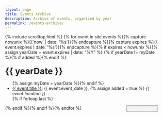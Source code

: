 ```yaml
---
layout: page
title: Events Archive
description: Archive of events, organized by year
permalink: /events-archive/
---
```


{% include scrolltop.html %}
{% for event in site.events %}{% capture nowunix %}{{'now' | date: '%s'}}{% endcapture %}{% capture expires %}{{ event.expires | date: '%s'}}{% endcapture %}{% if expires < nowunix %}{% assign yearDate = event.expires | date: "%Y" %}
{% if yearDate != myDate %}{% if added %}</ul>{% endif %}
<h1 style="margin-top:20px; margin-bottom:10px">{{ yearDate }}</h1>
<ul>{% assign myDate = yearDate %}{% endif %}
   <li><a href="{{ site.url }}{{ event.url }}">{{ event.title }}</a>: {{ event.event_date }}, {% assign added = true %} <em>{{ event.location }}</em></li>
 {% if forloop.last %}</ul>{% endif %}{% endif %}{% endfor %}


<button class="btn btn-primary" style="float:right;">
  <a href="{{ site.baseurl }}/events-training/" style="color:white">Back to Events</a></button>

